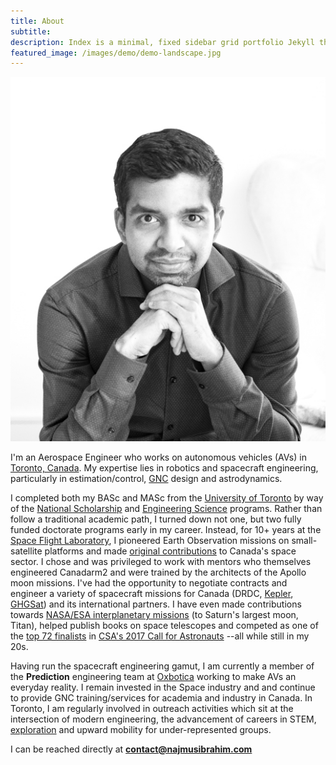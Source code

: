 ```yaml
---
title: About 
subtitle: 
description: Index is a minimal, fixed sidebar grid portfolio Jekyll theme.
featured_image: /images/demo/demo-landscape.jpg
---
```


![](/images/about/hs7yr4a1.jpg)

I'm an Aerospace Engineer who works on autonomous vehicles (AVs) in [Toronto, Canada](https://www.seetorontonow.com/). My expertise lies in robotics and spacecraft engineering, particularly in estimation/control, [GNC](https://en.wikipedia.org/wiki/Guidance,_navigation,_and_control) design and astrodynamics.

I completed both my BASc and MASc from the [University of Toronto](https://www.utoronto.ca/) by way of the [National Scholarship](https://future.utoronto.ca/scholarships/national-scholarship-program/) and [Engineering Science](https://engsci.utoronto.ca/) programs. Rather than follow a traditional academic path, I turned down not one, but two fully funded doctorate programs early in my career. Instead, for 10+ years at the [Space Flight Laboratory](https://www.utias-sfl.net/), I pioneered Earth Observation missions on small-satellite platforms and made [original contributions](https://www.najmusibrahim.com/space) to Canada's space sector. I chose and was privileged to work with mentors who themselves engineered Canadarm2 and were trained by the architects of the Apollo moon missions. I've had the opportunity to negotiate contracts and engineer a variety of spacecraft missions for Canada (DRDC, [Kepler](https://www.keplercommunications.com/), [GHGSat](https://www.ghgsat.com/our-platforms/)) and its international partners. I have even made contributions towards [NASA/ESA interplanetary missions](https://solarsystem.nasa.gov/missions/cassini/overview/) (to Saturn's largest moon, Titan), helped publish books on space telescopes and competed as one of the [top 72 finalists](https://www.asc-csa.gc.ca/eng/astronauts/recruitment/profiles.asp?ibrahim-najmus) in [CSA's 2017 Call for Astronauts](https://www.asc-csa.gc.ca/eng/astronauts/how-to-become-an-astronaut/process-2017/default.aspi) --all while still in my 20s.

Having run the spacecraft engineering gamut, I am currently a member of the **Prediction** engineering team at [Oxbotica](https://www.oxbotica.com/) working to make AVs an everyday reality. I remain invested in the Space industry and and continue to provide GNC training/services for academia and industry in Canada. In Toronto, I am regularly involved in outreach activities which sit at the intersection of modern engineering, the advancement of careers in STEM, [exploration](https://www.najmusibrahim.com/exploration) and upward mobility for under-represented groups. 

I can be reached directly at **contact@najmusibrahim.com**

